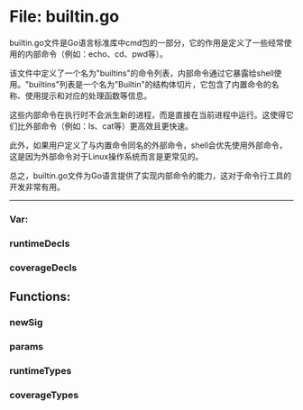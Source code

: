 # File: builtin.go

builtin.go文件是Go语言标准库中cmd包的一部分，它的作用是定义了一些经常使用的内部命令（例如：echo、cd、pwd等）。 

该文件中定义了一个名为"builtins"的命令列表，内部命令通过它暴露给shell使用。"builtins"列表是一个名为"Builtin"的结构体切片，它包含了内置命令的名称、使用提示和对应的处理函数等信息。

这些内部命令在执行时不会派生新的进程，而是直接在当前进程中运行。这使得它们比外部命令（例如：ls、cat等）更高效且更快速。 

此外，如果用户定义了与内置命令同名的外部命令，shell会优先使用外部命令，这是因为外部命令对于Linux操作系统而言是更常见的。

总之，builtin.go文件为Go语言提供了实现内部命令的能力，这对于命令行工具的开发非常有用。




---

### Var:

### runtimeDecls





### coverageDecls





## Functions:

### newSig





### params





### runtimeTypes





### coverageTypes





